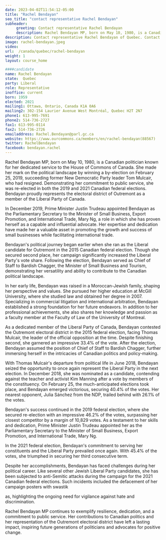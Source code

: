 ```yaml
---
date: 2023-04-02T11:54:12-05:00
title: "Rachel Bendayan"
seo_title: "contact representative Rachel Bendayan"
subheader:
     greeting: Contact representative Rachel Bendayan
     description: Rachel Bendayan MP, born on May 10, 1980, is a Canadian politician known for her dedicated service to the House of Commons of Canada.
description: Contact representative Rachel Bendayan of Quebec. Contact information for Rachel Bendayan includes email address, phone number, and mailing address.
image: rachel-bendayan.jpeg
video:
url:  /canada/quebec/rachel-bendayan
weight: 1
layout: course_home

####candidate
name: Rachel Bendayan
state:	Quebec
party: Liberal
role: Representative
inoffice: current
born: 1959
elected: 2021
mailing1: Ottawa, Ontario, Canada K1A 0A6
mailing2: 302-154 Laurier Avenue West Montréal, Quebec H2T 2N7
phone1: 613-995-7691
phone2: 514-736-2727
fax1: 613-995-0114
fax2: 514-736-2726
emailaddress: Rachel.Bendayan@parl.gc.ca
website: https://www.ourcommons.ca/members/en/rachel-bendayan(88567)
twitter: RachelBendayan
facebook: bendayan.rachel
---
```


Rachel Bendayan MP, born on May 10, 1980, is a Canadian politician known for her dedicated service to the House of Commons of Canada. She made her mark on the political landscape by winning a by-election on February 25, 2019, succeeding former New Democratic Party leader Tom Mulcair, who had resigned. Demonstrating her commitment to public service, she was re-elected in both the 2019 and 2021 Canadian federal elections. Bendayan proudly represents the electoral district of Outremont as a member of the Liberal Party of Canada.

In December 2019, Prime Minister Justin Trudeau appointed Bendayan as the Parliamentary Secretary to the Minister of Small Business, Export Promotion, and International Trade, Mary Ng, a role in which she has proven herself as a capable and influential advocate. Her expertise and dedication have made her a valuable asset in promoting the growth and success of small businesses while facilitating international trade.

Bendayan's political journey began earlier when she ran as the Liberal candidate for Outremont in the 2015 Canadian federal election. Though she secured second place, her campaign significantly increased the Liberal Party's vote share. Following the election, Bendayan served as Chief of Staff to Bardish Chagger, the Minister of Small Business and Tourism, demonstrating her versatility and ability to contribute to the Canadian political landscape.

In her early life, Bendayan was raised in a Moroccan-Jewish family, shaping her perspective and values. She pursued her higher education at McGill University, where she studied law and obtained her degree in 2007. Specializing in commercial litigation and international arbitration, Bendayan established a strong foundation for her future endeavors. In addition to her professional achievements, she also shares her knowledge and passion as a faculty member at the Faculty of Law of the University of Montreal.

As a dedicated member of the Liberal Party of Canada, Bendayan contested the Outremont electoral district in the 2015 federal election, facing Thomas Mulcair, the leader of the official opposition at the time. Despite finishing second, she garnered an impressive 33.4% of the vote. After the election, Bendayan assumed the position of Chief of Staff to Bardish Chagger, further immersing herself in the intricacies of Canadian politics and policy-making.

With Thomas Mulcair's departure from political life in June 2018, Bendayan seized the opportunity to once again represent the Liberal Party in the next election. In December 2018, she was nominated as a candidate, contending against the teacher and activist Kim Manning after a vote by members of the constituency. On February 25, the much-anticipated elections took place, and Bendayan emerged victorious, securing 40.4% of the votes. Her nearest opponent, Julia Sánchez from the NDP, trailed behind with 26.1% of the votes.

Bendayan's success continued in the 2019 federal election, where she secured re-election with an impressive 46.2% of the votes, surpassing her closest competitor by a margin of 10,829 votes. As a testament to her skills and dedication, Prime Minister Justin Trudeau appointed her as the Parliamentary Secretary to the Minister of Small Business, Export Promotion, and International Trade, Mary Ng.

In the 2021 federal election, Bendayan's commitment to serving her constituents and the Liberal Party prevailed once again. With 45.4% of the votes, she triumphed in securing her third consecutive term.

Despite her accomplishments, Bendayan has faced challenges during her political career. Like several other Jewish Liberal Party candidates, she has been subjected to anti-Semitic attacks during the campaign for the 2021 Canadian federal elections. Such incidents included the defacement of her campaign posters with swastik

as, highlighting the ongoing need for vigilance against hate and discrimination.

Rachel Bendayan MP continues to exemplify resilience, dedication, and a commitment to public service. Her contributions to Canadian politics and her representation of the Outremont electoral district have left a lasting impact, inspiring future generations of politicians and advocates for positive change.
